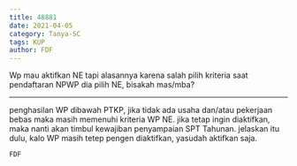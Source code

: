 ```yaml
---
title: 48881
date: 2021-04-05
category: Tanya-SC
tags: KUP
author: FDF
---
```


Wp mau aktifkan NE tapi alasannya karena salah pilih kriteria saat pendaftaran NPWP dia pilih NE, bisakah mas/mba?

---

penghasilan WP dibawah PTKP, jika tidak ada usaha dan/atau pekerjaan bebas maka masih memenuhi kriteria WP NE. jika tetap ingin diaktifkan, maka nanti akan timbul kewajiban penyampaian SPT Tahunan. jelaskan itu dulu, kalo WP masih tetep pengen diaktifkan, yasudah aktifkan saja.

`FDF`
